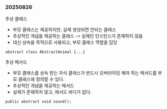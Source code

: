 ### 20250826

추상 클래스

- 부모 클래스는 제공하지만, 실제 생성되면 안되는 클래스
- 추상적인 개념을 제공하는 클래스 -> 실체인 인스턴스가 존재하지 않음
- 대신 상속을 목적으로 사용되고, 부모 클래스 역할을 담당

`abstract class AbstractAnimal {...}`

추상 메서드

- 부모 클래스를 상속 받는 자식 클래스가 반드시 오버라이딩 해야 하는 메서드를 부모 클래스에 정의할 수 있다.
- 추상적인 개념을 제공하는 메서드
- 실체가 존재하지 않고, 메서드 바디가 없다.

`public abstract void sound();`